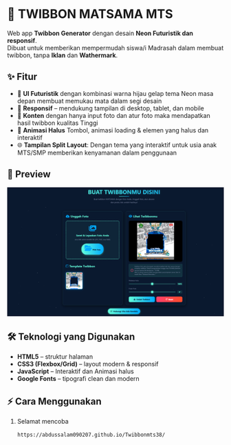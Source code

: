 # 🔐 TWIBBON MATSAMA MTS

Web app **Twibbon Generator** dengan desain **Neon Futuristik dan responsif**.  
Dibuat untuk memberikan mempermudah siswa/i Madrasah dalam membuat twibbon, tanpa **Iklan** dan **Wathermark**.

## ✨ Fitur
- 🎨 **UI Futuristik** dengan kombinasi warna hijau gelap tema Neon masa depan membuat memukau mata dalam segi desain
- 📱 **Responsif** – mendukung tampilan di desktop, tablet, dan mobile  
- 🔑 **Konten** dengan hanya input foto dan atur foto maka mendapatkan hasil twibbon kualitas Tinggi  
- 🚀 **Animasi Halus** Tombol, animasi loading & elemen yang halus dan interaktif  
- 🌐 **Tampilan Split Layout**: Dengan tema yang interaktif untuk usia anak MTS/SMP memberikan kenyamanan dalam penggunaan

## 📸 Preview
![Preview Login Page](./screenshot.png)

## 🛠️ Teknologi yang Digunakan
- **HTML5** – struktur halaman
- **CSS3 (Flexbox/Grid)** – layout modern & responsif
- **JavaScript** – Interaktif dan Animasi halus
- **Google Fonts** – tipografi clean dan modern

## ⚡ Cara Menggunakan
1. Selamat mencoba  
   ```bash
   https://abdussalam090207.github.io/Twibbonmts38/

